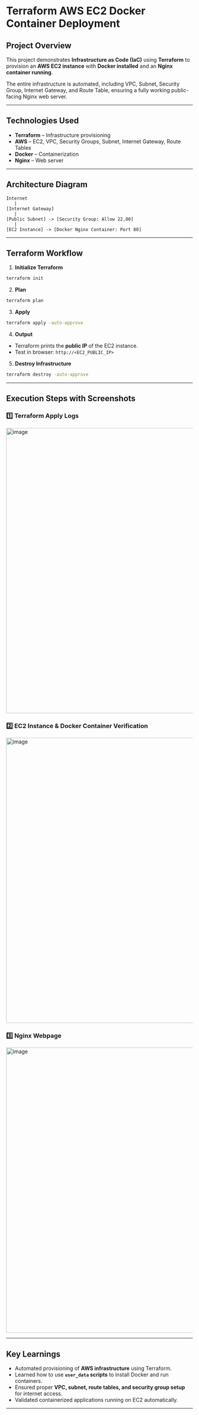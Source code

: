# **Terraform AWS EC2 Docker Container Deployment**

## **Project Overview**

This project demonstrates **Infrastructure as Code (IaC)** using **Terraform** to provision an **AWS EC2 instance** with **Docker installed** and an **Nginx container running**.

The entire infrastructure is automated, including VPC, Subnet, Security Group, Internet Gateway, and Route Table, ensuring a fully working public-facing Nginx web server.

---

## **Technologies Used**

* **Terraform** – Infrastructure provisioning
* **AWS** – EC2, VPC, Security Groups, Subnet, Internet Gateway, Route Tables
* **Docker** – Containerization
* **Nginx** – Web server

---

## **Architecture Diagram**

```
Internet
   |
[Internet Gateway]
   |
[Public Subnet] -> [Security Group: Allow 22,80]
   |
[EC2 Instance] -> [Docker Nginx Container: Port 80]
```

---

## **Terraform Workflow**

1. **Initialize Terraform**

```bash
terraform init
```

2. **Plan**

```bash
terraform plan
```

3. **Apply**

```bash
terraform apply -auto-approve
```

4. **Output**

* Terraform prints the **public IP** of the EC2 instance.
* Test in browser: `http://<EC2_PUBLIC_IP>`

5. **Destroy Infrastructure**

```bash
terraform destroy -auto-approve
```
---

## **Execution Steps with Screenshots**

### 1️⃣ Terraform Apply Logs

<img width="1366" height="768" alt="image" src="https://github.com/user-attachments/assets/a70ea3a8-e3e1-445e-92bc-6310578142f4" />


### 2️⃣ EC2 Instance & Docker Container Verification

<img width="1366" height="768" alt="image" src="https://github.com/user-attachments/assets/7a19ee61-c14d-4f59-8c39-d863abeb4079" />


### 3️⃣ Nginx Webpage

<img width="1366" height="768" alt="image" src="https://github.com/user-attachments/assets/67c59519-2ea6-4f4e-bcde-8453ab5af422" />


---

## **Key Learnings**

* Automated provisioning of **AWS infrastructure** using Terraform.
* Learned how to use **`user_data` scripts** to install Docker and run containers.
* Ensured proper **VPC, subnet, route tables, and security group setup** for internet access.
* Validated containerized applications running on EC2 automatically.

---

